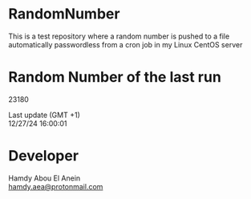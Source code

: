 # RandomNumber    
This is a test repository where a random number is pushed to a file automatically passwordless from a cron job in my Linux CentOS server    
# Random Number of the last run   
23180
      
Last update (GMT +1)    
12/27/24 16:00:01
# Developer    
Hamdy Abou El Anein   
hamdy.aea@protonmail.com
